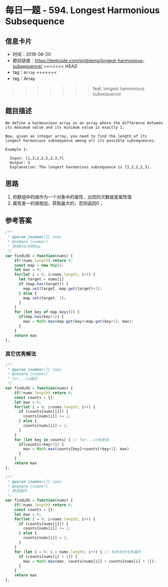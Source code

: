 # 毎日一题 -  594. Longest Harmonious Subsequence

## 信息卡片
* 时间：2019-06-20
* 题目链接：https://leetcode.com/problems/longest-harmonious-subsequence/
<<<<<<< HEAD
* tag：`Array`
=======
* tag：Array  
>>>>>>> feat: longest harmonious subsequence

## 题目描述
```
We define a harmounious array as an array where the difference between its maximum value and its minimum value is exactly 1.

Now, given an integer array, you need to find the length of its longest harmonious subsequence among all its possible subsequences.

Example 1:

  Input: [1,3,2,2,5,2,3,7]
  Output: 5
  Explanation: The longest harmonious subsequence is [3,2,2,2,3].
```

## 思路
1. 将数组中的值作为一个对象中的属性，出现的次数就是属性值
2. 属性差一的值相加，获取最大的，否则返回0；

## 参考答案
```js
/**
 * @param {number[]} nums
 * @return {number}
 * 使用ES6中的Map
 */
var findLHS = function(nums) {
    if(!nums.length) return 0;
    const map = new Map();
    let max = 0;
    for(let i = 0; i<nums.length; i++) {
      let target = nums[i]
      if (map.has(target)) {
        map.set(target, map.get(target)+1);
      } else {
        map.set(target, 1);
      }
    }
    for (let key of map.keys()) {
      if(map.has(key+1)) {
        max = Math.max(map.get(key)+map.get(key+1), max);
      }
    }
    return max
};
```

### 其它优秀解法
```js
/**
 * @param {number[]} nums
 * @return {number}
 * for...in遍历
 */
var findLHS = function(nums) {
    if(!nums.length) return 0;
    const counts = {};
    let max = 0;
    for(let i = 0; i<nums.length; i++) {
      if (counts[nums[i]]) {
        counts[nums[i]] += 1;
      } else {
        counts[nums[i]] = 1;
      }
    }
    for (let key in counts) { // for...in性能低
      if(counts[+key+1]) {
        max = Math.max(counts[key]+counts[+key+1], max)
      }
    }
    return max
};

/**
 * @param {number[]} nums
 * @return {number}
 * 普通遍历
 */
var findLHS = function(nums) {
    if(!nums.length) return 0;
    const counts = {};
    let max = 0;
    for(let i = 0; i<nums.length; i++) {
      if (counts[nums[i]]) {
        counts[nums[i]] += 1;
      } else {
        counts[nums[i]] = 1;
      }
    }
    for (let i = 0; i < nums.length; i++) { // 有多余的无效遍历
      if (counts[nums[i] + 1]) {
        max = Math.max(max, counts[nums[i]] + counts[nums[i] + 1]);
      }
    }
    return max
};
```
